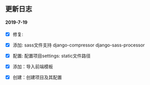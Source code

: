 ## 更新日志
#### 2019-7-19
  - [x] 修复:
  
  - [x] 添加: sass文件支持 django-compressor django-sass-processor
  - [x] 配置: 配置项目settings: static文件路径
  - [x] 添加：导入前端模板
  - [x] 创建：创建项目及其配置